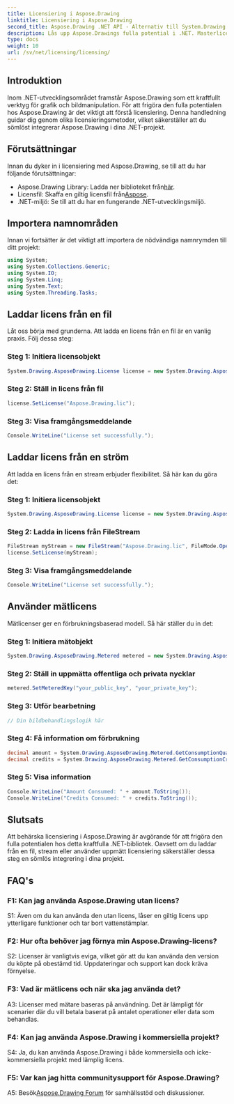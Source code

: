 ```yaml
---
title: Licensiering i Aspose.Drawing
linktitle: Licensiering i Aspose.Drawing
second_title: Aspose.Drawing .NET API - Alternativ till System.Drawing.Common
description: Lås upp Aspose.Drawings fulla potential i .NET. Masterlicensiering för sömlös integration. Ladda ner nu och höj din grafik och bildmanipulation.
type: docs
weight: 10
url: /sv/net/licensing/licensing/
---
```

## Introduktion

Inom .NET-utvecklingsområdet framstår Aspose.Drawing som ett kraftfullt verktyg för grafik och bildmanipulation. För att frigöra den fulla potentialen hos Aspose.Drawing är det viktigt att förstå licensiering. Denna handledning guidar dig genom olika licensieringsmetoder, vilket säkerställer att du sömlöst integrerar Aspose.Drawing i dina .NET-projekt.

## Förutsättningar

Innan du dyker in i licensiering med Aspose.Drawing, se till att du har följande förutsättningar:

-  Aspose.Drawing Library: Ladda ner biblioteket från[här](https://releases.aspose.com/drawing/net/).
-  Licensfil: Skaffa en giltig licensfil från[Aspose](https://purchase.aspose.com/buy).
- .NET-miljö: Se till att du har en fungerande .NET-utvecklingsmiljö.

## Importera namnområden

Innan vi fortsätter är det viktigt att importera de nödvändiga namnrymden till ditt projekt:

```csharp
using System;
using System.Collections.Generic;
using System.IO;
using System.Linq;
using System.Text;
using System.Threading.Tasks;
```

## Laddar licens från en fil

Låt oss börja med grunderna. Att ladda en licens från en fil är en vanlig praxis. Följ dessa steg:

### Steg 1: Initiera licensobjekt

```csharp
System.Drawing.AsposeDrawing.License license = new System.Drawing.AsposeDrawing.License();
```

### Steg 2: Ställ in licens från fil

```csharp
license.SetLicense("Aspose.Drawing.lic");
```

### Steg 3: Visa framgångsmeddelande

```csharp
Console.WriteLine("License set successfully.");
```

## Laddar licens från en ström

Att ladda en licens från en stream erbjuder flexibilitet. Så här kan du göra det:

### Steg 1: Initiera licensobjekt

```csharp
System.Drawing.AsposeDrawing.License license = new System.Drawing.AsposeDrawing.License();
```

### Steg 2: Ladda in licens från FileStream

```csharp
FileStream myStream = new FileStream("Aspose.Drawing.lic", FileMode.Open);
license.SetLicense(myStream);
```

### Steg 3: Visa framgångsmeddelande

```csharp
Console.WriteLine("License set successfully.");
```

## Använder mätlicens

Mätlicenser ger en förbrukningsbaserad modell. Så här ställer du in det:

### Steg 1: Initiera mätobjekt

```csharp
System.Drawing.AsposeDrawing.Metered metered = new System.Drawing.AsposeDrawing.Metered();
```

### Steg 2: Ställ in uppmätta offentliga och privata nycklar

```csharp
metered.SetMeteredKey("your_public_key", "your_private_key");
```

### Steg 3: Utför bearbetning

```csharp
// Din bildbehandlingslogik här
```

### Steg 4: Få information om förbrukning

```csharp
decimal amount = System.Drawing.AsposeDrawing.Metered.GetConsumptionQuantity();
decimal credits = System.Drawing.AsposeDrawing.Metered.GetConsumptionCredit();
```

### Steg 5: Visa information

```csharp
Console.WriteLine("Amount Consumed: " + amount.ToString());
Console.WriteLine("Credits Consumed: " + credits.ToString());
```

## Slutsats

Att behärska licensiering i Aspose.Drawing är avgörande för att frigöra den fulla potentialen hos detta kraftfulla .NET-bibliotek. Oavsett om du laddar från en fil, stream eller använder uppmätt licensiering säkerställer dessa steg en sömlös integrering i dina projekt.

## FAQ's

### F1: Kan jag använda Aspose.Drawing utan licens?

S1: Även om du kan använda den utan licens, låser en giltig licens upp ytterligare funktioner och tar bort vattenstämplar.

### F2: Hur ofta behöver jag förnya min Aspose.Drawing-licens?

S2: Licenser är vanligtvis eviga, vilket gör att du kan använda den version du köpte på obestämd tid. Uppdateringar och support kan dock kräva förnyelse.

### F3: Vad är mätlicens och när ska jag använda det?

A3: Licenser med mätare baseras på användning. Det är lämpligt för scenarier där du vill betala baserat på antalet operationer eller data som behandlas.

### F4: Kan jag använda Aspose.Drawing i kommersiella projekt?

S4: Ja, du kan använda Aspose.Drawing i både kommersiella och icke-kommersiella projekt med lämplig licens.

### F5: Var kan jag hitta communitysupport för Aspose.Drawing?

 A5: Besök[Aspose.Drawing Forum](https://forum.aspose.com/c/diagram/17) för samhällsstöd och diskussioner.